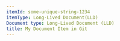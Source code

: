 ```yaml
---
itemId: some-unique-string-1234
itemType: Long-Lived Document(LLD)
Document type: Long-Lived Document (LLD)
title: My Document Item in Git
---
```

